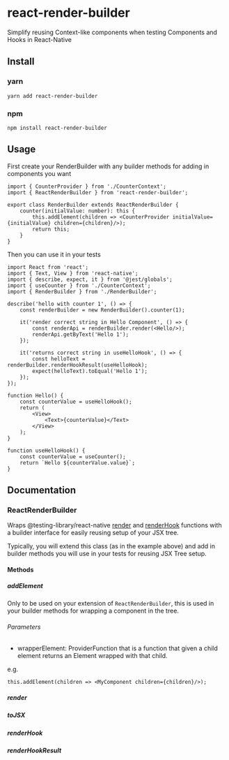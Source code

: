 # react-render-builder

Simplify reusing Context-like components when testing Components and Hooks in React-Native

## Install

### yarn

```shell
yarn add react-render-builder
```

### npm

```shell
npm install react-render-builder
```

## Usage

First create your RenderBuilder with any builder methods for adding in components you want

```tsx
import { CounterProvider } from './CounterContext';
import { ReactRenderBuilder } from 'react-render-builder';

export class RenderBuilder extends ReactRenderBuilder {
    counter(initialValue: number): this {
        this.addElement(children => <CounterProvider initialValue={initialValue} children={children}/>);
        return this;
    }
}
```

Then you can use it in your tests

```tsx
import React from 'react';
import { Text, View } from 'react-native';
import { describe, expect, it } from '@jest/globals';
import { useCounter } from './CounterContext';
import { RenderBuilder } from './RenderBuilder';

describe('hello with counter 1', () => {
    const renderBuilder = new RenderBuilder().counter(1);

    it('render correct string in Hello Component', () => {
        const renderApi = renderBuilder.render(<Hello/>);
        renderApi.getByText('Hello 1');
    });

    it('returns correct string in useHelloHook', () => {
        const helloText = renderBuilder.renderHookResult(useHelloHook);
        expect(helloText).toEqual('Hello 1');
    });
});

function Hello() {
    const counterValue = useHelloHook();
    return (
        <View>
            <Text>{counterValue}</Text>
        </View>
    );
}

function useHelloHook() {
    const counterValue = useCounter();
    return `Hello ${counterValue.value}`;
}
```

## Documentation

### ReactRenderBuilder

Wraps @testing-library/react-native [render](https://testing-library.com/docs/react-testing-library/api/#render)
and [renderHook](https://testing-library.com/docs/react-testing-library/api/#renderhook) functions with a builder
interface for easily reusing setup of your JSX tree.

Typically, you will extend this class (as in the example above) and add in builder methods you will use in your tests
for reusing JSX Tree setup.

#### Methods

##### addElement

Only to be used on your extension of `ReactRenderBuilder`, this is used in your builder methods for wrapping a component
in the tree.

###### Parameters

- wrapperElement: ProviderFunction that is a function that given a child element returns an Element wrapped with that
  child.

e.g.

```tsx
this.addElement(children => <MyComponent children={children}/>);
```

##### render

##### toJSX

##### renderHook

##### renderHookResult



